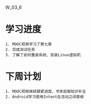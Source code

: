 W_03_6

# 学习进度
	
	1. MOOC视频学习了第七章
	2. 完成测试任务
	3. 了解了如何重装系统、安装Linux虚拟机

# 下周计划

	1. MOOC视频继续跟紧进度，书本前面知识补全
	2. Android学习使用Intent在活动之间穿梭